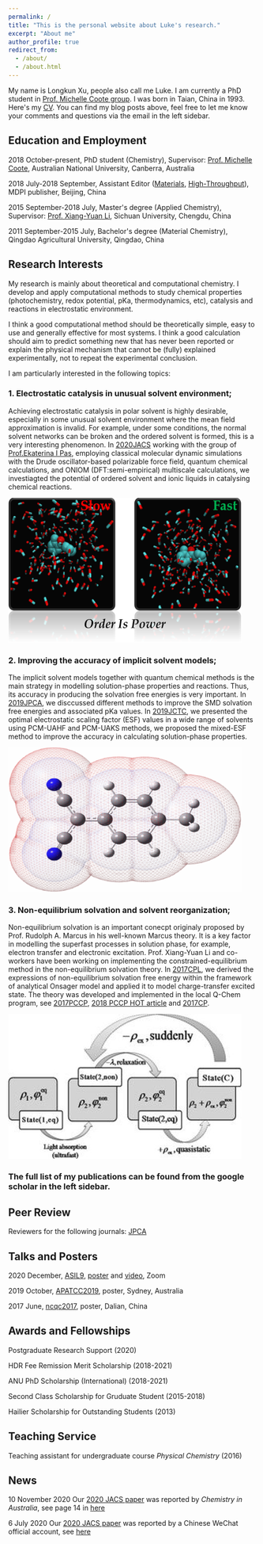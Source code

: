 ```yaml
---
permalink: /
title: "This is the personal website about Luke's research."
excerpt: "About me"
author_profile: true
redirect_from: 
  - /about/
  - /about.html
---
```

My name is Longkun Xu, people also call me Luke. I am currently a PhD student in [Prof. Michelle Coote group](http://rsc.anu.edu.au/~mcoote/index.html). I was born in Taian, China in 1993. Here's my [CV](https://github.com/longkunxuluke/longkunxuluke.github.io/blob/master/my_CV.pdf). You can find my blog posts above, feel free to let me know your comments and questions via the email in the left sidebar.

## Education and Employment

2018 October-present, PhD student (Chemistry), Supervisor: [Prof. Michelle Coote](http://rsc.anu.edu.au/~mcoote/index.html), Australian National University, Canberra, Australia

2018 July-2018 September, Assistant Editor ([Materials](https://www.mdpi.com/journal/materials), [High-Throughput](https://www.mdpi.com/journal/high-throughput)), MDPI publisher, Beijing, China

2015 September-2018 July, Master's degree (Applied Chemistry), Supervisor: [Prof. Xiang-Yuan Li](http://ccg.scu.edu.cn/a/default.html), Sichuan University, Chengdu, China

2011 September-2015 July, Bachelor's degree (Material Chemistry), Qingdao Agricultural University, Qingdao, China

## Research Interests

My research is mainly about theoretical and computational chemistry. I develop and apply computational methods to study chemical properties (photochemistry, redox potential, pKa, thermodynamics, etc), catalysis and reactions in electrostatic environment. 

I think a good computational method should be theoretically simple, easy to use and generally effective for most systems. I think a good calculation should aim to predict something new that has never been reported or explain the physical mechanism that cannot be (fully) explained experimentally, not to repeat the experimental conclusion. 

I am particularly interested in the following topics:

### 1. Electrostatic catalysis in unusual solvent environment; 

Achieving electrostatic catalysis in polar solvent is highly desirable, especially in some unusual solvent environment where the mean field approximation is invalid. For example, under some conditions, the normal solvent networks can be broken and the ordered solvent is formed, this is a very interesting phenomenon. In [2020JACS](https://pubs.acs.org/doi/abs/10.1021/jacs.0c05643) working with the group of [Prof.Ekaterina I Pas](https://mccg.erc.monash.edu/), employing classical molecular dynamic simulations with the Drude oscillator-based polarizable force field, quantum chemical calculations, and ONIOM (DFT:semi-empirical) multiscale calculations, we investiagted the potential of ordered solvent and ionic liquids in catalysing chemical reactions.

![Ordered solvent and ionic liquids](/images/TOC-300dpi.png)

### 2. Improving the accuracy of implicit solvent models; 

The implicit solvent models together with quantum chemical methods is the main strategy in modelling solution-phase properties and reactions. Thus, its accuracy in producing the solvation free energies is very important. In [2019JPCA](https://pubs.acs.org/doi/abs/10.1021/acs.jpca.9b04920), we disccussed different methods to improve the SMD solvation free energies and associated pKa values. In [2019JCTC](https://pubs.acs.org/doi/abs/10.1021/acs.jctc.9b00888), we presented the optimal electrostatic scaling factor (ESF) values in a wide range of solvents using PCM-UAHF and PCM-UAKS methods, we proposed the mixed-ESF method to improve the accuracy in calculating solution-phase properties.

![Improving the accuracy of implicit solvent models](/images/2019JCTC.png)

### 3. Non-equilibrium solvation and solvent reorganization; 

Non-equilibrium solvation is an important conecpt originaly proposed by Prof. Rudolph A. Marcus in his well-known Marcus theory. It is a key factor in modelling the superfast processes in solution phase, for example, electron transfer and electronic excitation. Prof. Xiang-Yuan Li and co-workers have been working on implementing the constrained-equilibrium method in the non-equilibrium solvation theory. In [2017CPL](https://www.sciencedirect.com/science/article/pii/S000926141730427X), we derived the expressions of non-equilibrium solvation free energy within the framework of analytical Onsager model and applied it to model charge-transfer excited state. The theory was developed and implemented in the local Q-Chem program, see [2017PCCP](https://pubs.rsc.org/lv/content/articlehtml/2017/cp/c7cp05673g), [2018 PCCP HOT article](https://pubs.rsc.org/lv/content/articlelanding/2018/cp/c8cp00930a/unauth#!divAbstract) and [2017CP](https://www.sciencedirect.com/science/article/pii/S0301010417301398).

![Non-equilibrium solvation and solvent reorganization](/images/2017CPL.png)

### The full list of my publications can be found from the google scholar in the left sidebar.

## Peer Review

Reviewers for the following journals: [JPCA](https://pubs.acs.org/journal/jpcafh)

## Talks and Posters

2020 December, [ASIL9](https://www.monash.edu/asil9), [poster](https://github.com/longkunxuluke/ordered_solvent/blob/master/ASIL9-Xu.pdf) and [video](https://www.youtube.com/watch?v=9JgCmZJXgn0), Zoom

2019 October, [APATCC2019](https://www.apatcc2019.com/), poster, Sydney, Australia

2017 June, [ncqc2017](http://www1.chemsoc.org.cn/meeting/home/info.asp?id=202), poster, Dalian, China

## Awards and Fellowships

Postgraduate Research Support (2020)

HDR Fee Remission Merit Scholarship (2018-2021)

ANU PhD Scholarship (International) (2018-2021)

Second Class Scholarship for Gruduate Student (2015-2018)

Hailier Scholarship for Outstanding Students (2013)

## Teaching Service

Teaching assistant for undergraduate course *Physical Chemistry* (2016)

## News 

10 November 2020 Our [2020 JACS paper](https://pubs.acs.org/doi/abs/10.1021/jacs.0c05643) was reported by *Chemistry in Australia*, see page 14 in [here](https://chemaust.raci.org.au/sites/default/files/pdf/2020/CiA_Sept_Nov2020.pdf)

6 July 2020 Our [2020 JACS paper](https://pubs.acs.org/doi/abs/10.1021/jacs.0c05643) was reported by a Chinese WeChat official account, see [here](https://mp.weixin.qq.com/s/nCGuLyn8P93AbFXVVCifkA)


